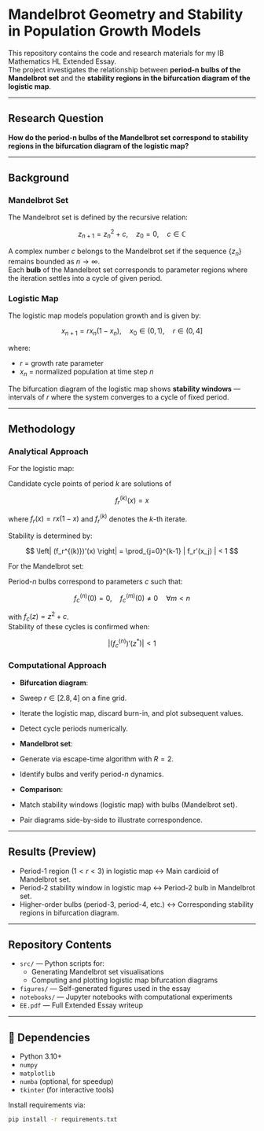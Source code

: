 # Mandelbrot Geometry and Stability in Population Growth Models

This repository contains the code and research materials for my IB Mathematics HL Extended Essay.  
The project investigates the relationship between **period-n bulbs of the Mandelbrot set** and the **stability regions in the bifurcation diagram of the logistic map**.

---

## Research Question

**How do the period-n bulbs of the Mandelbrot set correspond to stability regions in the bifurcation diagram of the logistic map?**

---

## Background

### Mandelbrot Set

The Mandelbrot set is defined by the recursive relation:

$$
z_{n+1} = z_n^2 + c, \quad z_0 = 0, \quad c \in \mathbb{C}
$$

A complex number $c$ belongs to the Mandelbrot set if the sequence $\{z_n\}$ remains bounded as $n \to \infty$.  
Each **bulb** of the Mandelbrot set corresponds to parameter regions where the iteration settles into a cycle of given period.

### Logistic Map

The logistic map models population growth and is given by:

$$
x_{n+1} = r x_n (1 - x_n), \quad x_0 \in (0,1), \quad r \in (0,4]
$$

where:
- $r$ = growth rate parameter  
- $x_n$ = normalized population at time step $n$

The bifurcation diagram of the logistic map shows **stability windows** — intervals of $r$ where the system converges to a cycle of fixed period.

---

## Methodology

### Analytical Approach

For the logistic map:

Candidate cycle points of period $k$ are solutions of

$$
f_r ^{(k)}(x) = x
$$

where $f_r(x) = r x (1-x)$ and $f_r^{(k)}$ denotes the $k$-th iterate.

Stability is determined by:

$$
\left| (f_r^{(k)})'(x) \right| = \prod_{j=0}^{k-1} | f_r'(x_j) | < 1
$$

For the Mandelbrot set:

Period-$n$ bulbs correspond to parameters $c$ such that:

$$
f_c^{(n)}(0) = 0, \quad f_c^{(m)}(0) \neq 0 \quad \forall m < n
$$

with $f_c(z) = z^2 + c$.  
Stability of these cycles is confirmed when:

$$
\left| (f_c^{(n)})'(z^*) \right| < 1
$$

### Computational Approach

- **Bifurcation diagram**:
- Sweep $r \in [2.8, 4]$ on a fine grid.
- Iterate the logistic map, discard burn-in, and plot subsequent values.
- Detect cycle periods numerically.

- **Mandelbrot set**:
- Generate via escape-time algorithm with $R = 2$.
- Identify bulbs and verify period-$n$ dynamics.

- **Comparison**:
- Match stability windows (logistic map) with bulbs (Mandelbrot set).
- Pair diagrams side-by-side to illustrate correspondence.

---

## Results (Preview)

- Period-1 region ($1 < r < 3$) in logistic map ↔ Main cardioid of Mandelbrot set.  
- Period-2 stability window in logistic map ↔ Period-2 bulb in Mandelbrot set.  
- Higher-order bulbs (period-3, period-4, etc.) ↔ Corresponding stability regions in bifurcation diagram.

---

## Repository Contents

- `src/` — Python scripts for:
  - Generating Mandelbrot set visualisations
  - Computing and plotting logistic map bifurcation diagrams
- `figures/` — Self-generated figures used in the essay
- `notebooks/` — Jupyter notebooks with computational experiments
- `EE.pdf` — Full Extended Essay writeup

---

## 🔧 Dependencies

- Python 3.10+
- `numpy`
- `matplotlib`
- `numba` (optional, for speedup)
- `tkinter` (for interactive tools)

Install requirements via:

```bash
pip install -r requirements.txt
